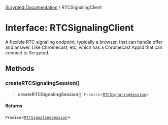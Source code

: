 [Scrypted Documentation](../globals.md) / RTCSignalingClient

# Interface: RTCSignalingClient

A flexible RTC signaling endpoint, typically a browser, that can handle offer and answer.
Like Chromecast, etc, which has a Chromecast AppId that can connect to Scrypted.

## Methods

### createRTCSignalingSession()

> **createRTCSignalingSession**(): `Promise`\<[`RTCSignalingSession`](RTCSignalingSession.md)\>

#### Returns

`Promise`\<[`RTCSignalingSession`](RTCSignalingSession.md)\>
